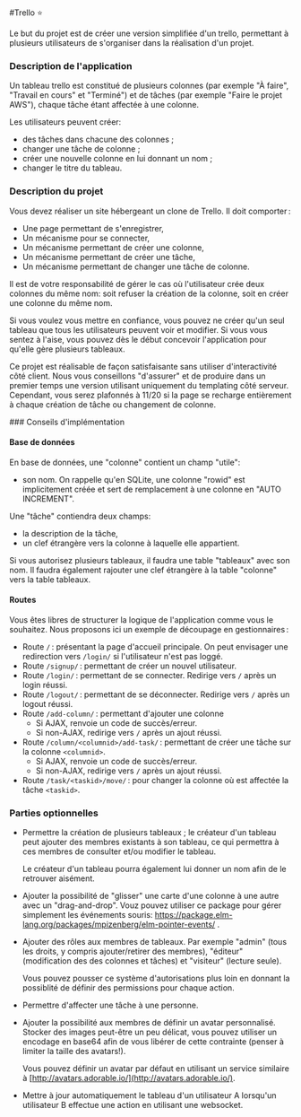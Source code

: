 #Trello ⭐

Le but du projet est de créer une version simplifiée d'un trello,
permettant à plusieurs utilisateurs de s'organiser dans la réalisation
d'un projet.

### Description de l'application

Un tableau trello est constitué de plusieurs colonnes (par exemple "À faire", "Travail en cours" et "Terminé") et de tâches (par exemple "Faire le projet
AWS"), chaque tâche étant affectée à une colonne.

Les utilisateurs peuvent créer:
* des tâches dans chacune des colonnes ;
* changer une tâche de colonne ;
* créer une nouvelle colonne en lui donnant un nom ;
* changer le titre du tableau.

### Description du projet

Vous devez réaliser un site hébergeant un clone de Trello. Il doit comporter :

- Une page permettant de s'enregistrer,
- Un mécanisme pour se connecter,
- Un mécanisme permettant de créer une colonne,
- Un mécanisme permettant de créer une tâche,
- Un mécanisme permettant de changer une tâche de colonne.

Il est de votre responsabilité de gérer le cas où l'utilisateur crée deux
colonnes du même nom: soit refuser la création de la colonne, soit en créer une
colonne du même nom.

Si vous voulez vous mettre en confiance, vous pouvez ne créer qu'un seul tableau
que tous les utilisateurs peuvent voir et modifier. Si vous vous sentez à
l'aise, vous pouvez dès le début concevoir l'application pour qu'elle gère
plusieurs tableaux.

Ce projet est réalisable de façon satisfaisante sans utiliser
d'interactivité côté client. Nous
vous conseillons "d'assurer" et de produire dans un premier temps une version
utilisant uniquement du templating côté serveur. Cependant, vous serez plafonnés
à 11/20 si la page se recharge entièrement à chaque création de tâche ou changement de colonne.

### Conseils d'implémentation

#### Base de données
En base de données, une "colonne" contient un champ "utile":
* son nom.
On rappelle qu'en SQLite, une colonne "rowid" est implicitement créée et sert
de remplacement à une colonne en "AUTO INCREMENT".

Une "tâche" contiendra deux champs:
* la description de la tâche,
* un clef étrangère vers la colonne à laquelle elle appartient.

Si vous autorisez plusieurs tableaux, il faudra une table "tableaux"
avec son nom. Il faudra également rajouter une clef étrangère à la table
"colonne" vers la table tableaux.


#### Routes

Vous êtes libres de structurer la logique de l'application comme vous
le souhaitez. Nous proposons ici un exemple de découpage en
gestionnaires :
- Route `/` : présentant la page d'accueil principale. On peut envisager une
  redirection vers `/login/` si l'utilisateur n'est pas loggé.
- Route `/signup/` : permettant de créer un nouvel utilisateur.
- Route `/login/` : permettant de se connecter. Redirige vers `/` après
  un login réussi.
- Route `/logout/` : permettant de se déconnecter. Redirige vers `/` après
  un logout réussi.
- Route `/add-column/` : permettant d'ajouter une colonne
  - Si AJAX, renvoie un code de succès/erreur.
  - Si non-AJAX, redirige vers `/` après un ajout réussi.
- Route `/column/<columnid>/add-task/` : permettant de créer une tâche sur la
  colonne `<columnid>`.
  - Si AJAX, renvoie un code de succès/erreur.
  - Si non-AJAX, redirige vers `/` après un ajout réussi.
- Route `/task/<taskid>/move/` : pour changer la colonne où est affectée la
  tâche `<taskid>`.

### Parties optionnelles

- Permettre la création de plusieurs tableaux ; le créateur d'un tableau peut
  ajouter des membres existants à son tableau, ce qui permettra à ces membres
  de consulter et/ou modifier le tableau.

  Le créateur d'un tableau pourra également lui donner un nom afin de le
  retrouver aisément.
- Ajouter la possibilité de "glisser" une carte d'une colonne à une autre
  avec un "drag-and-drop".
  Vouz pouvez utiliser ce package pour gérer simplement les événements souris:
  https://package.elm-lang.org/packages/mpizenberg/elm-pointer-events/ .
- Ajouter des rôles aux membres de tableaux. Par exemple "admin" (tous les
  droits, y compris ajouter/retirer des membres), "éditeur" (modification des
  des colonnes et tâches) et "visiteur" (lecture seule).

  Vous pouvez pousser ce système d'autorisations plus loin en donnant la
  possiblité de définir des permissions pour chaque action.

- Permettre d'affecter une tâche à une personne.
- Ajouter la possibilité aux membres de définir un avatar personnalisé. Stocker
  des images peut-être un peu délicat, vous pouvez utiliser un encodage en
  base64 afin de vous libérer de cette contrainte (penser à limiter la taille
  des avatars!).

  Vous pouvez définir un avatar par défaut en utilisant un service similaire à
  [http://avatars.adorable.io/](http://avatars.adorable.io/).
- Mettre à jour automatiquement le tableau d'un utilisateur A lorsqu'un
  utilisateur B effectue une action en utilisant une websocket.

